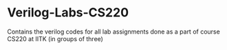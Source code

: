 # Verilog-Labs-CS220
Contains the verilog codes for all lab assignments done as a part of course CS220 at IITK (in groups of three)
